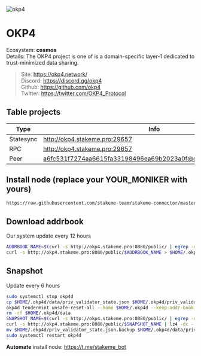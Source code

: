 ![okp4](https://user-images.githubusercontent.com/79249177/208854327-9b8bbae8-72ac-4d21-ae7d-8a94a0051913.png)
# OKP4

Ecosystem: **cosmos** </br>
Details: The OKP4 project is one of is a domain-specific layer-1 dedicated to trust-minimized data sharing.</br>

> Site: https://okp4.network/ </br>
> Discord: https://discord.gg/okp4 </br>
> Github: https://github.com/okp4 </br>
> Twitter: https://twitter.com/OKP4_Protocol </br>
## Table projects
| Type      | Info     |
|-----------|----------|
| Statesync | http://okp4.stakeme.pro:29657 |
| RPC       | http://okp4.stakeme.pro:29657      |
| Peer      | a6fc531f7274aa6615fa33198496ea69b2023a0f@okp4.stakeme.pro:29656      |

## Install node (replace your YOUR_MONIKER with yours)
```sh
https://raw.githubusercontent.com/stakeme-team/stakeme-connector/master/scripts/okp4-installer.sh | STAKEME_MONIKER=YOUR_MONIKER && bash
```

## Download addrbook
Our system update every 12 hours
```sh
ADDRBOOK_NAME=$(curl -s http://okp4.stakeme.pro:8080/public/ | egrep -o ">okp4_addrbook.*\.json" | tr -d ">")
curl -s http://okp4.stakeme.pro:8080/public/$ADDRBOOK_NAME > $HOME/.okp4d/config/addrbook.json
```

## Snapshot
Update every 6 hours
```sh
sudo systemctl stop okp4d
cp $HOME/.okp4d/data/priv_validator_state.json $HOME/.okp4d/priv_validator_state.json.backup
okp4d tendermint unsafe-reset-all --home $HOME/.okp4d --keep-addr-book
rm -rf $HOME/.okp4d/data
SNAPSHOT_NAME=$(curl -s http://okp4.stakeme.pro:8080/public/ | egrep -o ">okp4_snapshot.*\.tar.lz4" | tr -d ">")
curl -s http://okp4.stakeme.pro:8080/public/$SNAPSHOT_NAME | lz4 -dc - | tar -xf - -C $HOME/.okp4d
mv $HOME/.okp4d/priv_validator_state.json.backup $HOME/.okp4d/data/priv_validator_state.json
sudo systemctl restart okp4d
```

**Automate** install node: https://t.me/stakeme_bot

